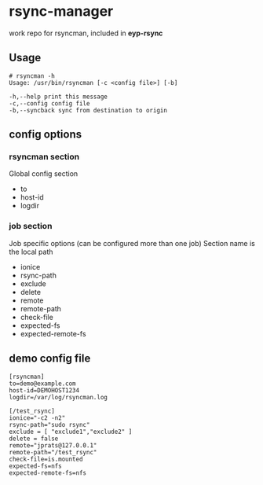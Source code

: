 # rsync-manager

work repo for rsyncman, included in **eyp-rsync**

## Usage

```
# rsyncman -h
Usage: /usr/bin/rsyncman [-c <config file>] [-b]

-h,--help print this message
-c,--config config file
-b,--syncback sync from destination to origin
```

## config options

### rsyncman section

Global config section

* to
* host-id
* logdir

### job section

Job specific options (can be configured more than one job) Section name is the local path

* ionice
* rsync-path
* exclude
* delete
* remote
* remote-path
* check-file
* expected-fs
* expected-remote-fs

## demo config file

```
[rsyncman]
to=demo@example.com
host-id=DEMOHOST1234
logdir=/var/log/rsyncman.log

[/test_rsync]
ionice="-c2 -n2"
rsync-path="sudo rsync"
exclude = [ "exclude1","exclude2" ]
delete = false
remote="jprats@127.0.0.1"
remote-path="/test_rsync"
check-file=is.mounted
expected-fs=nfs
expected-remote-fs=nfs
```
